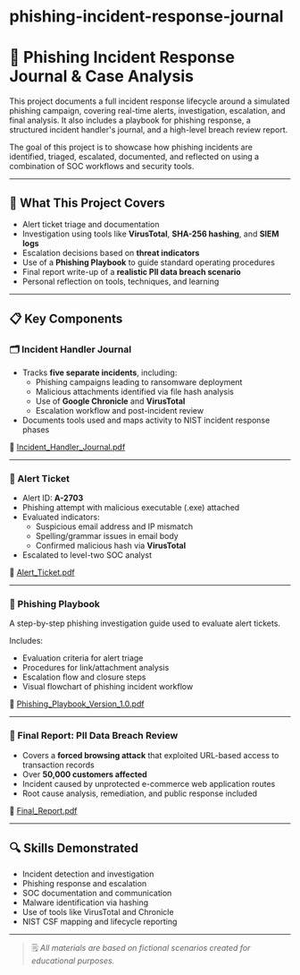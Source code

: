 # phishing-incident-response-journal

# 🎣 Phishing Incident Response Journal & Case Analysis

This project documents a full incident response lifecycle around a simulated phishing campaign, covering real-time alerts, investigation, escalation, and final analysis. It also includes a playbook for phishing response, a structured incident handler's journal, and a high-level breach review report.

The goal of this project is to showcase how phishing incidents are identified, triaged, escalated, documented, and reflected on using a combination of SOC workflows and security tools.

---

## 🧠 What This Project Covers

- Alert ticket triage and documentation  
- Investigation using tools like **VirusTotal**, **SHA-256 hashing**, and **SIEM logs**  
- Escalation decisions based on **threat indicators**  
- Use of a **Phishing Playbook** to guide standard operating procedures  
- Final report write-up of a **realistic PII data breach scenario**  
- Personal reflection on tools, techniques, and learning

---

## 📋 Key Components

### 🗂 Incident Handler Journal
- Tracks **five separate incidents**, including:
  - Phishing campaigns leading to ransomware deployment
  - Malicious attachments identified via file hash analysis
  - Use of **Google Chronicle** and **VirusTotal**
  - Escalation workflow and post-incident review
- Documents tools used and maps activity to NIST incident response phases

📄 [Incident_Handler_Journal.pdf](Incident_Handler_Journal.pdf)

---

### 🚨 Alert Ticket
- Alert ID: **A-2703**  
- Phishing attempt with malicious executable (.exe) attached  
- Evaluated indicators:
  - Suspicious email address and IP mismatch  
  - Spelling/grammar issues in email body  
  - Confirmed malicious hash via **VirusTotal**  
- Escalated to level-two SOC analyst

📄 [Alert_Ticket.pdf](Alert_Ticket.pdf)

---

### 📘 Phishing Playbook
A step-by-step phishing investigation guide used to evaluate alert tickets.

Includes:
- Evaluation criteria for alert triage  
- Procedures for link/attachment analysis  
- Escalation flow and closure steps  
- Visual flowchart of phishing incident workflow

📄 [Phishing_Playbook_Version_1.0.pdf](Phishing_Playbook_Version_1.0.pdf)

---

### 📑 Final Report: PII Data Breach Review
- Covers a **forced browsing attack** that exploited URL-based access to transaction records  
- Over **50,000 customers affected**  
- Incident caused by unprotected e-commerce web application routes  
- Root cause analysis, remediation, and public response included

📄 [Final_Report.pdf](Final_Report.pdf)

---

## 🔍 Skills Demonstrated

- Incident detection and investigation  
- Phishing response and escalation  
- SOC documentation and communication  
- Malware identification via hashing  
- Use of tools like VirusTotal and Chronicle  
- NIST CSF mapping and lifecycle reporting  

---

> 🗒️ *All materials are based on fictional scenarios created for educational purposes.*
